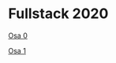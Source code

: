 # Fullstack 2020

[Osa 0](https://github.com/ikylios/Fullstack/tree/master/osa0)


[Osa 1](https://github.com/ikylios/Fullstack/tree/master/osa1)
